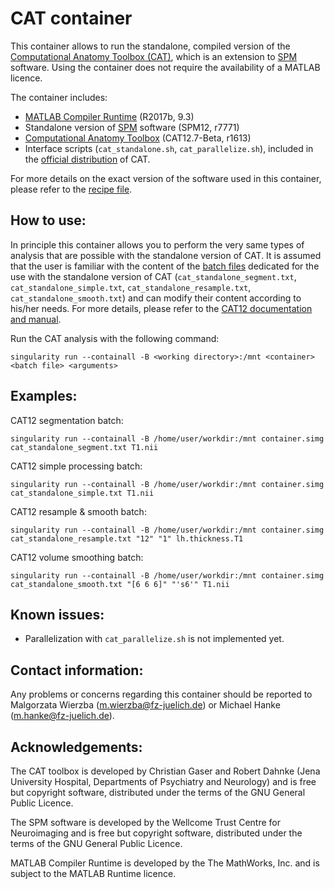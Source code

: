 
# CAT container

This container allows to run the standalone, compiled version of the [Computational Anatomy Toolbox (CAT)](http://www.neuro.uni-jena.de/cat/), which is an extension to [SPM](https://www.fil.ion.ucl.ac.uk/spm/software/) software. Using the container does not require the availability of a MATLAB licence.

The container includes:

- [MATLAB Compiler Runtime](https://uk.mathworks.com/products/compiler/matlab-runtime.html) (R2017b, 9.3)
- Standalone version of [SPM](https://www.fil.ion.ucl.ac.uk/spm/software/) software (SPM12, r7771)
- [Computational Anatomy Toolbox](http://www.neuro.uni-jena.de/cat/) (CAT12.7-Beta, r1613)
- Interface scripts (`cat_standalone.sh`, `cat_parallelize.sh`), included in the [official distribution](http://www.neuro.uni-jena.de/cat/index.html#DOWNLOAD) of CAT.

For more details on the exact version of the software used in this container, please refer to the [recipe file](https://jugit.fz-juelich.de/m.wierzba/cat-container/-/blob/master/Singularity).

## How to use:

In principle this container allows you to perform the very same types of analysis that are possible with the standalone version of CAT. It is assumed that the user is familiar with the content of the [batch files](https://jugit.fz-juelich.de/m.wierzba/cat-container/-/tree/master/batch) dedicated for the use with the standalone version of CAT (`cat_standalone_segment.txt`, `cat_standalone_simple.txt`, `cat_standalone_resample.txt`, `cat_standalone_smooth.txt`) and can modify their content according to his/her needs. For more details, please refer to the [CAT12 documentation and manual](http://www.neuro.uni-jena.de/cat12/CAT12-Manual.pdf).

Run the CAT analysis with the following command:

`singularity run --containall -B <working directory>:/mnt <container> <batch file> <arguments>`

## Examples:

CAT12 segmentation batch:

`singularity run --containall -B /home/user/workdir:/mnt container.simg cat_standalone_segment.txt T1.nii`

CAT12 simple processing batch:

`singularity run --containall -B /home/user/workdir:/mnt container.simg cat_standalone_simple.txt T1.nii`

CAT12 resample & smooth batch:

`singularity run --containall -B /home/user/workdir:/mnt container.simg cat_standalone_resample.txt "12" "1" lh.thickness.T1`

CAT12 volume smoothing batch:

`singularity run --containall -B /home/user/workdir:/mnt container.simg cat_standalone_smooth.txt "[6 6 6]" "'s6'" T1.nii`


## Known issues:

* Parallelization with `cat_parallelize.sh` is not implemented yet.


## Contact information:

Any problems or concerns regarding this container should be reported to Malgorzata Wierzba (m.wierzba@fz-juelich.de) or Michael Hanke (m.hanke@fz-juelich.de).


## Acknowledgements:

The CAT toolbox is developed by Christian Gaser and Robert Dahnke (Jena University Hospital, Departments of Psychiatry and Neurology) and is free but copyright software, distributed under the terms of the GNU General Public Licence.

The SPM software is developed by the Wellcome Trust Centre for Neuroimaging and is free but copyright software, distributed under the terms of the GNU General Public Licence.

MATLAB Compiler Runtime is developed by the The MathWorks, Inc. and is subject to the MATLAB Runtime licence.
